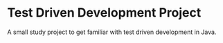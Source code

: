 # Test Driven Development Project

A small study project to get familiar with test driven development in Java.